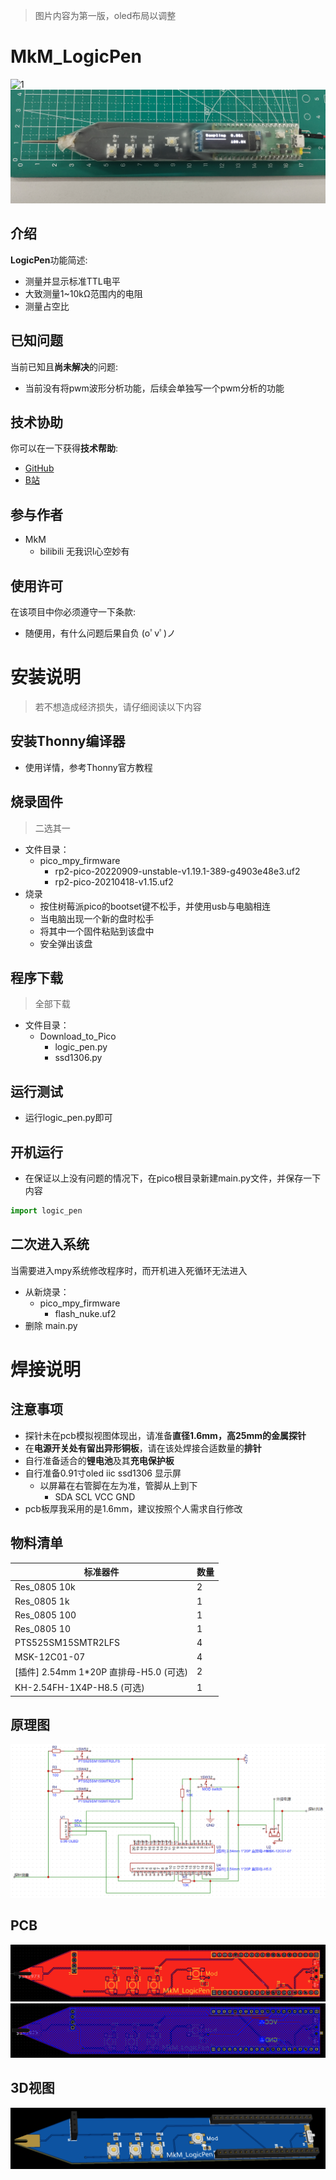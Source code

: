 > 图片内容为第一版，oled布局以调整
# MkM_LogicPen
![1](pic/p1.png)
![2](pic/p2.png)

## 介绍
**LogicPen**功能简述:
- 测量并显示标准TTL电平
- 大致测量1~10kΩ范围内的电阻
- 测量占空比

## 已知问题
当前已知且**尚未解决**的问题:
- 当前没有将pwm波形分析功能，后续会单独写一个pwm分析的功能

## 技术协助
你可以在一下获得**技术帮助**:
- [GitHub](https://github.com/yukModule/LogicPen_Raspberry_Pi_pico/)
- [B站](https://space.bilibili.com/22951795)

## 参与作者
- MkM
  - bilibili 无我识l心空妙有

## 使用许可
在该项目中你必须遵守一下条款:
- 随便用，有什么问题后果自负 (oﾟvﾟ)ノ

# 安装说明
> 若不想造成经济损失，请仔细阅读以下内容

## 安装Thonny编译器
- 使用详情，参考Thonny官方教程

## 烧录固件
> 二选其一

- 文件目录：
  - pico_mpy_firmware
    - rp2-pico-20220909-unstable-v1.19.1-389-g4903e48e3.uf2
    - rp2-pico-20210418-v1.15.uf2
- 烧录
  - 按住树莓派pico的bootset键不松手，并使用usb与电脑相连
  - 当电脑出现一个新的盘时松手
  - 将其中一个固件粘贴到该盘中
  - 安全弹出该盘


## 程序下载
> 全部下载

- 文件目录：
  - Download_to_Pico
    - logic_pen.py
    - ssd1306.py

## 运行测试
- 运行logic_pen.py即可

## 开机运行
- 在保证以上没有问题的情况下，在pico根目录新建main.py文件，并保存一下内容

```python
import logic_pen
```

## 二次进入系统
当需要进入mpy系统修改程序时，而开机进入死循环无法进入
- 从新烧录：
  - pico_mpy_firmware
    - flash_nuke.uf2
- 删除 main.py

# 焊接说明

## 注意事项
- 探针未在pcb模拟视图体现出，请准备**直径1.6mm，高25mm的金属探针**
- 在**电源开关处有留出异形铜板**，请在该处焊接合适数量的**排针**
- 自行准备适合的**锂电池**及其**充电保护板**
- 自行准备0.91寸oled iic ssd1306 显示屏
  - 以屏幕在右管脚在左为准，管脚从上到下
    - SDA SCL VCC GND 
- pcb板厚我采用的是1.6mm，建议按照个人需求自行修改

## 物料清单
|标准器件|数量|
|---|---|
|Res_0805 10k|2|
|Res_0805 1k|1|
|Res_0805 100|1|
|Res_0805 10|1|
|PTS525SM15SMTR2LFS|4|
|MSK-12C01-07|4|
|[插件] 2.54mm 1*20P 直排母-H5.0 (可选)|2|
|KH-2.54FH-1X4P-H8.5 (可选)|1|

## 原理图
![sche](pic/sche.png)

## PCB
![pcb](pic/pcb1.png)
![pcb](pic/pcb2.png)

## 3D视图
![3d](pic/3d.png)